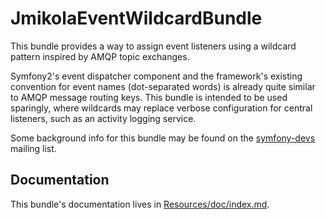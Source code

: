 # JmikolaEventWildcardBundle

This bundle provides a way to assign event listeners using a wildcard pattern
inspired by AMQP topic exchanges.

Symfony2's event dispatcher component and the framework's existing convention
for event names (dot-separated words) is already quite similar to AMQP message
routing keys. This bundle is intended to be used sparingly, where wildcards may
replace verbose configuration for central listeners, such as an activity logging
service.

Some background info for this bundle may be found on the [symfony-devs][]
mailing list.

  [symfony-devs]: https://groups.google.com/d/topic/symfony-devs/GWeOTMfKg9s/discussion

## Documentation

This bundle's documentation lives in [Resources/doc/index.md][].

  [Resources/doc/index.md]: blob/master/Resources/doc/index.md
